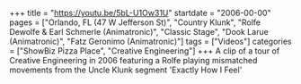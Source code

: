 +++
title = "https://youtu.be/5bL-U1Ow31U"
startdate = "2006-00-00"
pages = ["Orlando, FL (47 W Jefferson St)", "Country Klunk", "Rolfe Dewolfe & Earl Schmerle (Animatronic)", "Classic Stage", "Dook Larue (Animatronic)", "Fatz Geronimo (Animatronic)"]
tags = ["Videos"]
categories = ["ShowBiz Pizza Place", "Creative Engineering"]
+++
A clip of a tour of Creative Engineering in 2006 featuring a Rolfe playing mismatched movements from the Uncle Klunk segment 'Exactly How I Feel'
